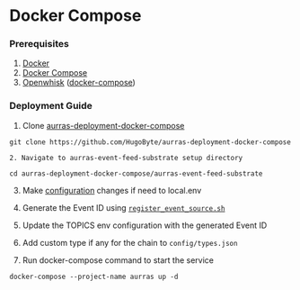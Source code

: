 # Docker Compose

### Prerequisites

1. [Docker](../../../../dependencies/docker/)
2. [Docker Compose](../../../../dependencies/docker-compose/)
3. [Openwhisk](../../../../dependencies/openwhisk/) \([docker-compose](../../../../dependencies/openwhisk/deployment/setup-docker-compose.md)\)

### Deployment Guide

1. Clone [aurras-deployment-docker-compose](https://github.com/HugoByte/aurras-deployment-docker-compose)

```text
git clone https://github.com/HugoByte/aurras-deployment-docker-compose
```

    2. Navigate to aurras-event-feed-substrate setup directory

```text
cd aurras-deployment-docker-compose/aurras-event-feed-substrate
```

   3. Make [configuration](../configuration.md) changes if need to local.env

   4. Generate the Event ID using [`register_event_source.sh`](../#usage) 

   5. Update the TOPICS env configuration with the generated Event ID

   6. Add custom type if any for the chain to `config/types.json`

   7. Run docker-compose command to start the service

```text
docker-compose --project-name aurras up -d
```

